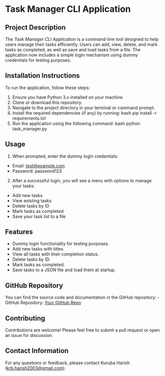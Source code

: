 # Task Manager CLI Application

## Project Description
The *Task Manager CLI Application* is a command-line tool designed to help users manage their tasks efficiently. Users can add, view, delete, and mark tasks as completed, as well as save and load tasks from a file. The application now includes a simple login mechanism using dummy credentials for testing purposes.

## Installation Instructions
To run the application, follow these steps: 
1. Ensure you have Python 3.x installed on your machine. 
2. Clone or download this repository. 
3. Navigate to the project directory in your terminal or command prompt. 
4. Install the required dependencies (if any) by running: bash pip install -r requirements.txt  
5. Run the application using the following command: bash python task_manager.py 

## Usage
1. When prompted, enter the dummy login credentials: 
- Email: test@example.com 
- Password: password123 
2. After a successful login, you will see a menu with options to manage your tasks: 
- Add new tasks 
- View existing tasks 
- Delete tasks by ID 
- Mark tasks as completed 
- Save your task list to a file

## Features
- Dummy login functionality for testing purposes.
- Add new tasks with titles.
- View all tasks with their completion status.
- Delete tasks by ID.
- Mark tasks as completed.
- Save tasks to a JSON file and load them at startup.

## GitHub Repository
You can find the source code and documentation in the GitHub repository: - GitHub Repository: [Your GitHub Repo](<your-github-repo-url>)

## Contributing
Contributions are welcome! Please feel free to submit a pull request or open an issue for discussion.

## Contact Information
For any questions or feedback, please contact Kuruba Harish (krb.harish2003@gmail.com).